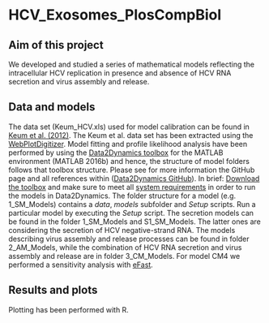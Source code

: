# HCV_Exosomes_PlosCompBiol
## Aim of this project
We developed and studied a series of mathematical models reflecting the intracellular HCV replication in presence and absence of HCV RNA secretion and virus assembly and release. 
## Data and models
The data set (Keum_HCV.xls) used for model calibration can be found in [Keum et al. (2012)](https://www.sciencedirect.com/science/article/pii/S0042682212004278?via%3Dihub). The Keum et al. data set has been extracted using the [WebPlotDigitizer]( https://automeris.io/WebPlotDigitizer/userManual.pdf). 
Model fitting and profile likelihood analysis have been performed by using the [Data2Dynamics toolbox]( https://academic.oup.com/bioinformatics/article/31/21/3558/195191) for the MATLAB environment (MATLAB 2016b) and hence, the structure of model folders follows that toolbox structure. Please see for more information the GitHub page and all references within ([Data2Dynamics GitHub](https://github.com/Data2Dynamics/d2d)).
In brief: [Download the toolbox]( https://github.com/Data2Dynamics/d2d) and make sure to meet all [system requirements]( https://github.com/Data2Dynamics/d2d/wiki/Installation) in order to run the models in Data2Dynamics. 
The folder structure for a model (e.g. 1_SM_Models) contains a *data*, *models* subfolder and *Setup* scripts. Run a particular model by executing the *Setup* script. 
The secretion models can be found in the folder 1_SM_Models and S1_SM_Models. The latter ones are considering the secretion of HCV negative-strand RNA. The models describing virus assembly and release processes can be found in folder 2_AM_Models, while the combination of HCV RNA secretion and virus assembly and release are in folder 3_CM_Models. 
For model CM4 we performed a sensitivity analysis with [eFast]( https://www.sciencedirect.com/science/article/abs/pii/S0022519308001896?via%3Dihub). 
## Results and plots
Plotting has been performed with R.

